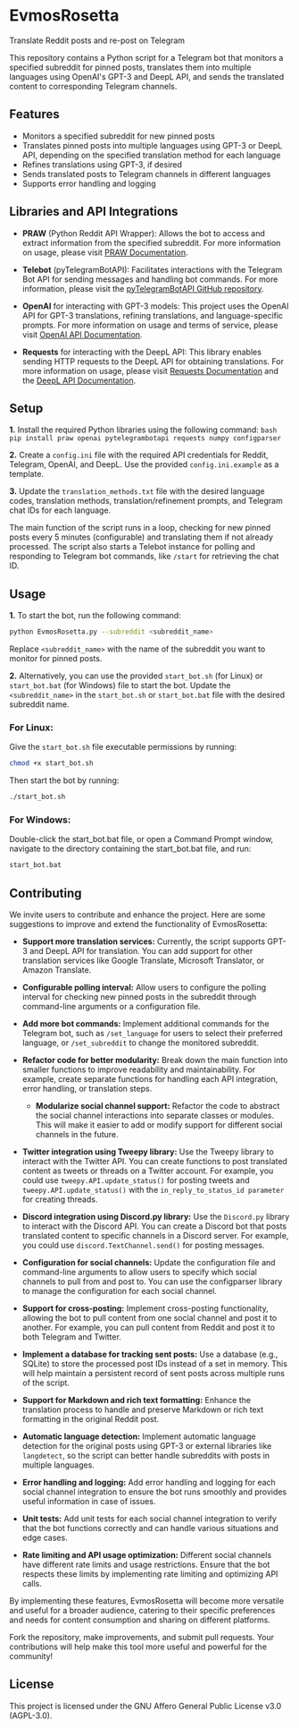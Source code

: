 # EvmosRosetta
Translate Reddit posts and re-post on Telegram

This repository contains a Python script for a Telegram bot that monitors a specified subreddit for pinned posts, translates them into multiple languages using OpenAI's GPT-3 and DeepL API, and sends the translated content to corresponding Telegram channels.

## Features
- Monitors a specified subreddit for new pinned posts
- Translates pinned posts into multiple languages using GPT-3 or DeepL API, depending on the specified translation method for each language
- Refines translations using GPT-3, if desired
- Sends translated posts to Telegram channels in different languages
- Supports error handling and logging

## Libraries and API Integrations
- **PRAW** (Python Reddit API Wrapper): 
  Allows the bot to access and extract information from the specified subreddit. For more information on usage, please visit [PRAW Documentation](https://praw.readthedocs.io/).

- **Telebot** (pyTelegramBotAPI): 
  Facilitates interactions with the Telegram Bot API for sending messages and handling bot commands. For more information, please visit the [pyTelegramBotAPI GitHub repository](https://github.com/eternnoir/pyTelegramBotAPI).

- **OpenAI** for interacting with GPT-3 models: 
  This project uses the OpenAI API for GPT-3 translations, refining translations, and language-specific prompts. For more information on usage and terms of service, please visit [OpenAI API Documentation](https://beta.openai.com/docs/).

- **Requests** for interacting with the DeepL API: 
  This library enables sending HTTP requests to the DeepL API for obtaining translations. For more information on usage, please visit [Requests Documentation](https://docs.python-requests.org/) and the [DeepL API Documentation](https://www.deepl.com/en/docs-api/).


## Setup
**1.** Install the required Python libraries using the following command:
    ```bash
    pip install praw openai pytelegrambotapi requests numpy configparser
    ```
    
**2.** Create a `config.ini` file with the required API credentials for Reddit, Telegram, OpenAI, and DeepL. Use the provided `config.ini.example` as a template.

**3.** Update the `translation_methods.txt` file with the desired language codes, translation methods, translation/refinement prompts, and Telegram chat IDs for each language.

The main function of the script runs in a loop, checking for new pinned posts every 5 minutes (configurable) and translating them if not already processed. The script also starts a Telebot instance for polling and responding to Telegram bot commands, like `/start` for retrieving the chat ID.

## Usage

**1.** To start the bot, run the following command:
```bash
python EvmosRosetta.py --subreddit <subreddit_name>
```

Replace `<subreddit_name>` with the name of the subreddit you want to monitor for pinned posts.

**2.** Alternatively, you can use the provided `start_bot.sh` (for Linux) or `start_bot.bat` (for Windows) file to start the bot. Update the `<subreddit_name>` in the `start_bot.sh` or `start_bot.bat` file with the desired subreddit name.

### For Linux:

Give the `start_bot.sh` file executable permissions by running:
```bash
chmod +x start_bot.sh
```
Then start the bot by running:
```bash
./start_bot.sh
```
### For Windows:

Double-click the start_bot.bat file, or open a Command Prompt window, navigate to the directory containing the start_bot.bat file, and run:
```bash
start_bot.bat
```
## Contributing
We invite users to contribute and enhance the project. Here are some suggestions to improve and extend the functionality of EvmosRosetta:

- **Support more translation services:** Currently, the script supports GPT-3 and DeepL API for translation. You can add support for other translation services like Google Translate, Microsoft Translator, or Amazon Translate.

- **Configurable polling interval:** Allow users to configure the polling interval for checking new pinned posts in the subreddit through command-line arguments or a configuration file.

- **Add more bot commands:** Implement additional commands for the Telegram bot, such as `/set_language` for users to select their preferred language, or `/set_subreddit` to change the monitored subreddit.

- **Refactor code for better modularity:** Break down the main function into smaller functions to improve readability and maintainability. For example, create separate functions for handling each API integration, error handling, or translation steps.
  - **Modularize social channel support:** Refactor the code to abstract the social channel interactions into separate classes or modules. This will make it easier to add or modify support for different social channels in the future.

- **Twitter integration using Tweepy library:** Use the Tweepy library to interact with the Twitter API. You can create functions to post translated content as tweets or threads on a Twitter account. For example, you could use `tweepy.API.update_status()` for posting tweets and `tweepy.API.update_status()` with the `in_reply_to_status_id parameter` for creating threads. 

- **Discord integration using Discord.py library:** Use the `Discord.py` library to interact with the Discord API. You can create a Discord bot that posts translated content to specific channels in a Discord server. For example, you could use `discord.TextChannel.send()` for posting messages.

- **Configuration for social channels:** Update the configuration file and command-line arguments to allow users to specify which social channels to pull from and post to. You can use the configparser library to manage the configuration for each social channel.

- **Support for cross-posting:** Implement cross-posting functionality, allowing the bot to pull content from one social channel and post it to another. For example, you can pull content from Reddit and post it to both Telegram and Twitter.

- **Implement a database for tracking sent posts:** Use a database (e.g., SQLite) to store the processed post IDs instead of a set in memory. This will help maintain a persistent record of sent posts across multiple runs of the script.

- **Support for Markdown and rich text formatting:** Enhance the translation process to handle and preserve Markdown or rich text formatting in the original Reddit post.

- **Automatic language detection:** Implement automatic language detection for the original posts using GPT-3 or external libraries like `langdetect`, so the script can better handle subreddits with posts in multiple languages.

- **Error handling and logging:** Add error handling and logging for each social channel integration to ensure the bot runs smoothly and provides useful information in case of issues.

- **Unit tests:** Add unit tests for each social channel integration to verify that the bot functions correctly and can handle various situations and edge cases.

- **Rate limiting and API usage optimization:** Different social channels have different rate limits and usage restrictions. Ensure that the bot respects these limits by implementing rate limiting and optimizing API calls.

By implementing these features, EvmosRosetta will become more versatile and useful for a broader audience, catering to their specific preferences and needs for content consumption and sharing on different platforms.

Fork the repository, make improvements, and submit pull requests. Your contributions will help make this tool more useful and powerful for the community!

## License
This project is licensed under the GNU Affero General Public License v3.0 (AGPL-3.0).
